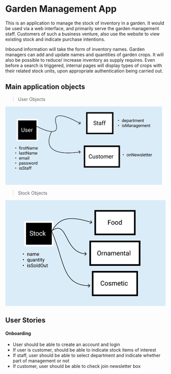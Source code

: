 # Garden Management App

This is an application to manage the stock of inventory in a garden. It would be used via a web interface, and primarily serve the garden management staff. Customers of such a business venture, also use the website to view existing stock and indicate purchase intentions.

Inbound information will take the form of inventory names. Garden managers can add and update names and quantities of garden crops. It will also be possible to reduce/ increase inventory as supply requires. Even before a search is triggered, internal pages will display types of crops with their related stock units, upon appropriate authentication being carried out.

## Main application objects

> User Objects

![User Objects](./UserObjects.png)

> Stock Objects

![Stock Objects](./StockObjects.png)

## User Stories

#### Onboarding

- User should be able to create an account and login
- If user is customer, should be able to indicate stock items of interest
- If staff, user should be able to select department and indicate whether part of management or not
- If customer, user should be able to check join newsletter box
